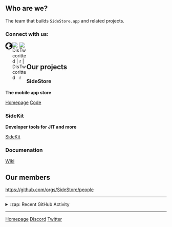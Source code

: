 <!-- 
Docs: How to use GitHub README and actions to auto-generate embedded content.
https://github.com/anuraghazra/github-readme-stats
https://www.youtube.com/watch?v=n6d4KHSKqGk
https://github.com/rahuldkjain/github-profile-readme-generator
 -->

## Who are we?

The team that builds `SideStore.app` and related projects.

### Connect with us:

<!--
[![Website](https://img.shields.io/website?label=sidestore.io&style=for-the-badge&url=https://sidestore.io)](https://sidestore.io)
[![Twitter Follow](https://img.shields.io/twitter/follow/sidestore_io?color=1DA1F2&logo=twitter&style=for-the-badge)](https://twitter.com/intent/follow?original_referer=https%3A%2F%2Fgithub.com%2Fsidestore&screen_name=sidestore)
[![GitHub Followers](https://img.shields.io/github/followers/sidestore?style=for-the-badge)]()
[![GitHub Sponsors](https://img.shields.io/github/sponsors/sidestore?style=for-the-badge
)]() 
-->

[<img align="left" alt="sidestore.io" width="22px" src="https://raw.githubusercontent.com/iconic/open-iconic/master/svg/globe.svg" />][website]
[<img align="left" alt="Discord | Discord" width="22px" src="https://cdn.jsdelivr.net/npm/simple-icons@v3/icons/discord.svg" />][discord]
[<img align="left" alt="Twitter | Twitter" width="22px" src="https://cdn.jsdelivr.net/npm/simple-icons@v3/icons/twitter.svg" />][twitter]

<br />
<br />

## Our projects

### SideStore

__The mobile app store__

[Homepage][website]
[Code][git.sidestore]

### SideKit

__Developer tools for JIT and more__

[SideKit][git.sidekit]

### Documenation

[Wiki][wiki]

## Our members

https://github.com/orgs/SideStore/people

---

<details>
  <summary>:zap: Recent GitHub Activity</summary>

<!--START_SECTION:activity-->
1. 🗣 Commented on [#5](https://github.com/SideStore/minimuxer/issues/5) in [SideStore/minimuxer](https://github.com/SideStore/minimuxer)
2. ❌ Closed PR [#3](https://github.com/SideStore/minimuxer/pull/3) in [SideStore/minimuxer](https://github.com/SideStore/minimuxer)
3. 🗣 Commented on [#3](https://github.com/SideStore/minimuxer/issues/3) in [SideStore/minimuxer](https://github.com/SideStore/minimuxer)
4. ❗️ Closed issue [#268](https://github.com/SideStore/SideStore/issues/268) in [SideStore/SideStore](https://github.com/SideStore/SideStore)
5. 🗣 Commented on [#268](https://github.com/SideStore/SideStore/issues/268) in [SideStore/SideStore](https://github.com/SideStore/SideStore)
6. ❗️ Opened issue [#268](https://github.com/SideStore/SideStore/issues/268) in [SideStore/SideStore](https://github.com/SideStore/SideStore)
7. 🗣 Commented on [#257](https://github.com/SideStore/SideStore/issues/257) in [SideStore/SideStore](https://github.com/SideStore/SideStore)
8. 🗣 Commented on [#265](https://github.com/SideStore/SideStore/issues/265) in [SideStore/SideStore](https://github.com/SideStore/SideStore)
9. ❗️ Opened issue [#267](https://github.com/SideStore/SideStore/issues/267) in [SideStore/SideStore](https://github.com/SideStore/SideStore)
10. 🗣 Commented on [#247](https://github.com/SideStore/SideStore/issues/247) in [SideStore/SideStore](https://github.com/SideStore/SideStore)
11. 🗣 Commented on [#6](https://github.com/SideStore/SideStore-Docs/issues/6) in [SideStore/SideStore-Docs](https://github.com/SideStore/SideStore-Docs)
12. 💪 Opened PR [#6](https://github.com/SideStore/SideStore-Docs/pull/6) in [SideStore/SideStore-Docs](https://github.com/SideStore/SideStore-Docs)
13. 🗣 Commented on [#19](https://github.com/SideStore/sidestore.github.io/issues/19) in [SideStore/sidestore.github.io](https://github.com/SideStore/sidestore.github.io)
14. ❌ Closed PR [#19](https://github.com/SideStore/sidestore.github.io/pull/19) in [SideStore/sidestore.github.io](https://github.com/SideStore/sidestore.github.io)
15. 🗣 Commented on [#19](https://github.com/SideStore/sidestore.github.io/issues/19) in [SideStore/sidestore.github.io](https://github.com/SideStore/sidestore.github.io)
16. 🗣 Commented on [#19](https://github.com/SideStore/sidestore.github.io/issues/19) in [SideStore/sidestore.github.io](https://github.com/SideStore/sidestore.github.io)
17. 🗣 Commented on [#19](https://github.com/SideStore/sidestore.github.io/issues/19) in [SideStore/sidestore.github.io](https://github.com/SideStore/sidestore.github.io)
18. 💪 Opened PR [#19](https://github.com/SideStore/sidestore.github.io/pull/19) in [SideStore/sidestore.github.io](https://github.com/SideStore/sidestore.github.io)
19. 🎉 Merged PR [#18](https://github.com/SideStore/sidestore.github.io/pull/18) in [SideStore/sidestore.github.io](https://github.com/SideStore/sidestore.github.io)
20. 🗣 Commented on [#247](https://github.com/SideStore/SideStore/issues/247) in [SideStore/SideStore](https://github.com/SideStore/SideStore)
<!--END_SECTION:activity-->

</details>

---

[Homepage][patreon] [Discord][discord] [Twitter][twitter]

<!--
- [Patreon][patreon]
- [OpenCollective][opencollective]
- [YouTube][youtube]
-->

[website]: https://sidestore.io
[wiki]: https://wiki.sidestore.io
[twitter]: https://twitter.com/sidestore_io
[discord]: https://discord.gg/CacsuuzsBq
[youtube]: https://youtube.com/TODO
[patreon]: https://www.patreon.com/SideStore
[opencollective]: https://opencollective.com/TODO
[git.sidestore]: https://github.com/SideStore/SideStore/
[git.sidekit]: https://github.com/SideStore/SideKit

